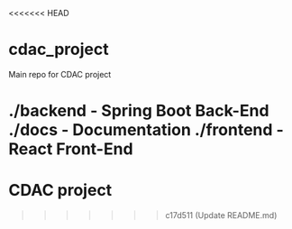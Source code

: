 <<<<<<< HEAD
# cdac_project
Main repo for CDAC project

./backend - Spring Boot Back-End
./docs  - Documentation
./frontend - React Front-End
=======
# CDAC project

>>>>>>> c17d511 (Update README.md)

